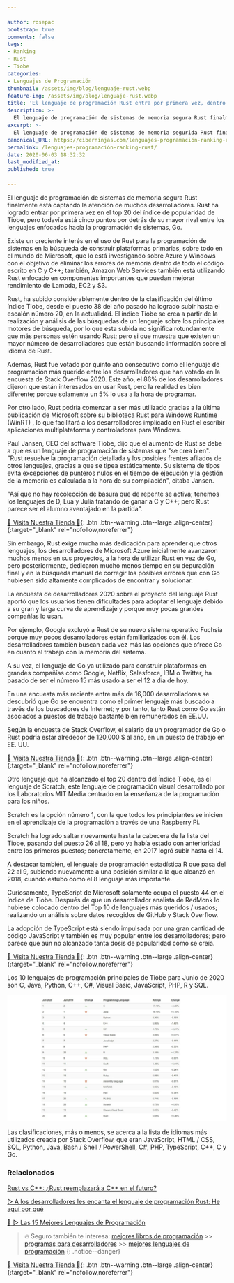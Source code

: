 ```yaml
---

author: rosepac
bootstrap: true
comments: false
tags:
- Ranking
- Rust
- Tiobe
categories:
- Lenguajes de Programación
thumbnail: /assets/img/blog/lenguaje-rust.webp
feature-img: /assets/img/blog/lenguaje-rust.webp
title: 'El lenguaje de programación Rust entra por primera vez, dentro de los 20 lenguajes más populares'
description: >-
  El lenguaje de programación de sistemas de memoria segura Rust finalmente está captando la atención de muchos desarrolladores.
excerpt: >-
  El lenguaje de programación de sistemas de memoria segurida Rust finalmente está captando la atención de muchos desarrolladores.
canonical_URL: https://ciberninjas.com/lenguajes-programación-ranking-rust/
permalink: /lenguajes-programación-ranking-rust/
date: 2020-06-03 18:32:32
last_modified_at: 
published: true

---
```


El lenguaje de programación de sistemas de memoria segura Rust finalmente está captando la atención de muchos desarrolladores. Rust ha logrado entrar por primera vez en el top 20 del índice de popularidad de Tiobe, pero todavía está cinco puntos por detrás de su mayor rival entre los lenguajes enfocados hacía la programación de sistemas, Go.

Existe un creciente interés en el uso de Rust para la programación de sistemas en la búsqueda de construir plataformas primarias, sobre todo en el mundo de Microsoft, que lo está investigando sobre Azure y Windows con el objetivo de eliminar los errores de memoria dentro de todo el código escrito en C y C++; también, Amazon Web Services también está utilizando Rust enfocado en componentes importantes que puedan mejorar rendimiento de Lambda, EC2 y S3.

Rust, ha subido considerablemente dentro de la clasificación del último índice Tiobe, desde el puesto 38 del año pasado ha logrado subir hasta el escalón número 20, en la actualidad. El índice Tiobe se crea a partir de la realización y análisis de las búsquedas de un lenguaje sobre los principales motores de búsqueda, por lo que esta subida no significa rotundamente que más personas estén usando Rust; pero si que muestra que existen un mayor número de desarrolladores que están buscando información sobre el idioma de Rust.

Además, Rust fue votado por quinto año consecutivo como el lenguaje de programación más querido entre los desarrolladores que han votado en la encuesta de Stack Overflow 2020. Este año, el 86% de los desarrolladores dijeron que están interesados ​​en usar Rust, pero la realidad es bien diferente; porque solamente un 5% lo usa a la hora de programar.

Por otro lado, Rust podría comenzar a ser más utilizado gracias a la última publicación de Microsoft sobre su  biblioteca Rust para Windows Runtime (WinRT) , lo que facilitará a los desarrolladores implicado en Rust el escribir aplicaciones multiplataforma y controladores para Windows.

Paul Jansen, CEO del software Tiobe, dijo que el aumento de Rust se debe a que es un lenguaje de programación de sistemas que "se crea bien". "Rust resuelve la programación detallada y los posibles frentes afilados de otros lenguajes, gracias a que se tipea estáticamente. Su sistema de tipos evita excepciones de punteros nulos en el tiempo de ejecución y la gestión de la memoria es calculada a la hora de su compilación", citaba Jansen.

"Así que no hay recolección de basura que de repente se activa; tenemos los lenguajes de D, Lua y Julia tratando de ganar a C y C++; pero Rust parece ser el alumno aventajado en la partida".

[🎁 Visita Nuestra Tienda 🎁](https://www.amazon.es/shop/cibercursos){: .btn .btn--warning .btn--large .align-center}{:target="_blank" rel="nofollow,noreferrer"}

Sin embargo, Rust exige mucha más dedicación para aprender que otros lenguajes, los desarrolladores de Microsoft Azure inicialmente avanzaron muchos menos en sus proyectos, a la hora de utilizar Rust en vez de Go, pero posteriormente, dedicaron mucho menos tiempo en su depuración final y en la búsqueda manual de corregir los posibles errores que con Go hubiesen sido altamente complicados de encontrar y solucionar.

La encuesta de desarrolladores 2020 sobre el proyecto del lenguaje Rust aportó que los usuarios tienen dificultades para adoptar el lenguaje debido a su gran y larga curva de aprendizaje y porque muy pocas grandes compañías lo usan.

Por ejemplo, Google excluyó a Rust de su nuevo sistema operativo Fuchsia porque muy pocos desarrolladores están familiarizados con él. Los desarrolladores también buscan cada vez más las opciones que ofrece Go en cuanto al trabajo con la memoria del sistema.

A su vez, el lenguaje de Go ya utilizado para construir plataformas en grandes compañías como Google, Netflix, Salesforce, IBM o Twitter, ha pasado de ser el número 15 más usado a ser el 12 a día de hoy.

En una encuesta más reciente entre más de 16,000 desarrolladores se descubrió que Go se encuentra como el primer lenguaje más buscado a través de los buscadores de Internet; y por tanto, tanto Rust como Go están asociados a puestos de trabajo bastante bien remunerados en EE.UU.

Según la encuesta de Stack Overflow, el salario de un programador de Go o Rust podría estar alrededor de 120,000 $ al año, en un puesto de trabajo en EE. UU.

[🎁 Visita Nuestra Tienda 🎁](https://www.amazon.es/shop/cibercursos){: .btn .btn--warning .btn--large .align-center}{:target="_blank" rel="nofollow,noreferrer"}

Otro lenguaje que ha alcanzado el top 20 dentro del Índice Tiobe, es el lenguaje de Scratch, este lenguaje de programación visual desarrollado por los Laboratorios MIT Media centrado en la enseñanza de la programación para los niños.

Scratch es la opción número 1, con la que todos los principiantes se inicien en el aprendizaje de la programación a través de una Raspberry Pi.

Scratch ha logrado saltar nuevamente hasta la cabecera de la lista del Tiobe, pasando del puesto 26 al 18, pero ya había estado con anterioridad entre los primeros puestos; concretamente, en 2017 logró subir hasta el 14. 

A destacar también, el lenguaje de programación estadística R que pasa del 22 al 9, subiendo nuevamente a una posición similar a la que alcanzó en 2018, cuando estubo como el 8 lenguaje más importante.

Curiosamente, TypeScript de Microsoft solamente ocupa el puesto 44 en el índice de Tiobe. Después de que un desarrollador analista de RedMonk lo hubiese colocado dentro del Top 10 de lenguajes más queridos / usados; realizando un análisis sobre datos recogidos de GitHub y Stack Overflow.

La adopción de TypeScript está siendo impulsada por una gran cantidad de código JavaScript y también es muy popular entre los desarrolladores; pero parece que aún no alcanzado tanta dosis de popularidad como se creía.

[🎁 Visita Nuestra Tienda 🎁](https://www.amazon.es/shop/cibercursos){: .btn .btn--warning .btn--large .align-center}{:target="_blank" rel="nofollow,noreferrer"}

Los 10 lenguajes de programación principales de Tiobe para Junio de 2020 son C, Java, Python, C++, C#, Visual Basic, JavaScript, PHP, R y SQL. 

![Lenguaje de programación Rust ha visto su clasificación aumentar considerablemente en Tiobe, de 38 el año pasado a 20 hoy](/assets/img/blog/tiobe-junio-2020.webp "Lenguaje de programación Rust ha visto su clasificación aumentar considerablemente en Tiobe, de 38 el año pasado a 20 hoy")

Las clasificaciones, más o menos, se acerca a la lista de idiomas más utilizados creada por Stack Overflow, que eran JavaScript, HTML / CSS, SQL, Python, Java, Bash / Shell / PowerShell, C#, PHP, TypeScript, C++, C y Go.

### Relacionados

[Rust vs C++: ¿Rust reemplazará a C++ en el futuro?](https://ciberninjas.com/rust-vs-c-m%C3%A1s/)

[▷ A los desarrolladores les encanta el lenguaje de programación Rust: He aquí por qué](https://ciberninjas.com/desarrolladores-lenguaje-rust/)

[🥇 ▷ Las 15 Mejores Lenguajes de Programación](https://ciberninjas.com/15-mejores-lenguajes-programacion/)

> 🔥 Seguro también te interesa: [mejores libros de programación](/programar/) >> [programas para desarrolladores](/mejores-sistemas-operativos-para-hackear/) >> [mejores lenguajes de programación](/15-mejores-lenguajes-programacion/)
{: .notice--danger}

[🎁 Visita Nuestra Tienda 🎁](https://www.amazon.es/shop/cibercursos){: .btn .btn--warning .btn--large .align-center}{:target="_blank" rel="nofollow,noreferrer"}